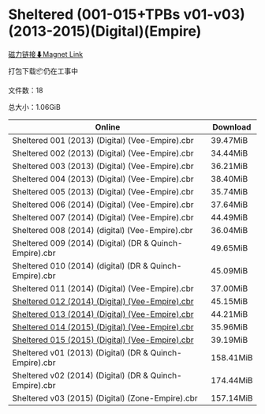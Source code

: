 # Sheltered (001-015+TPBs v01-v03)(2013-2015)(Digital)(Empire)

[磁力链接⬇Magnet Link](magnet:?xt=urn:btih:c0fc3f0a6419c96c6da34f8c1c70ac463594d674&dn=Sheltered%20%28001-015%2BTPBs%20v01-v03%29%282013-2015%29%28Digital%29%28Empire%29)

打包下载📦仍在工事中

文件数：18

总大小：1.06GiB

Online | Download
--- | ---
Sheltered 001 (2013) (Digital) (Vee-Empire).cbr | 39.47MiB
Sheltered 002 (2013) (Digital) (Vee-Empire).cbr | 34.44MiB
Sheltered 003 (2013) (Digital) (Vee-Empire).cbr | 36.21MiB
Sheltered 004 (2013) (Digital) (Vee-Empire).cbr | 38.40MiB
Sheltered 005 (2013) (Digital) (Vee-Empire).cbr | 35.74MiB
Sheltered 006 (2014) (Digital) (Vee-Empire).cbr | 37.64MiB
Sheltered 007 (2014) (Digital) (Vee-Empire).cbr | 44.49MiB
Sheltered 008 (2014) (digital) (Vee-Empire).cbr | 36.04MiB
Sheltered 009 (2014) (Digital) (DR & Quinch-Empire).cbr | 49.65MiB
Sheltered 010 (2014) (digital) (DR & Quinch-Empire).cbr | 45.09MiB
Sheltered 011 (2014) (Digital) (Vee-Empire).cbr | 37.00MiB
[Sheltered 012 (2014) (Digital) (Vee-Empire).cbr](https://github.com/alicewish/markdown/blob/master/comic/Sheltered-012-2014-Digital-Vee-Empire-cbr.md) | 45.15MiB
[Sheltered 013 (2014) (Digital) (Vee-Empire).cbr](https://github.com/alicewish/markdown/blob/master/comic/Sheltered-013-2014-Digital-Vee-Empire-cbr.md) | 44.21MiB
[Sheltered 014 (2015) (Digital) (Vee-Empire).cbr](https://github.com/alicewish/markdown/blob/master/comic/Sheltered-014-2015-Digital-Vee-Empire-cbr.md) | 35.96MiB
[Sheltered 015 (2015) (Digital) (Vee-Empire).cbr](https://github.com/alicewish/markdown/blob/master/comic/Sheltered-015-2015-Digital-Vee-Empire-cbr.md) | 39.19MiB
Sheltered v01 (2013) (Digital) (DR & Quinch-Empire).cbr | 158.41MiB
Sheltered v02 (2014) (Digital) (DR & Quinch-Empire).cbr | 174.44MiB
Sheltered v03 (2015) (Digital) (Zone-Empire).cbr | 157.14MiB
